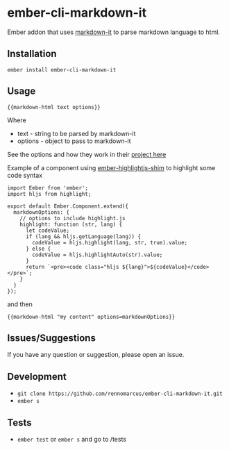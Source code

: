 # ember-cli-markdown-it

Ember addon that uses [markdown-it](https://github.com/markdown-it/markdown-it)
to parse markdown language to html.

## Installation

`ember install ember-cli-markdown-it`

## Usage

`{{markdown-html text options}}`

Where

* text - string to be parsed by markdown-it
* options - object to pass to markdown-it 

See the options and how they work in their [project here](https://github.com/markdown-it/markdown-it#init-with-presets-and-options)

Example of a component using [ember-highlightjs-shim](https://github.com/rennomarcus/ember-highlightjs-shim)
to highlight some code syntax

    import Ember from 'ember';
    import hljs from highlight;

    export default Ember.Component.extend({
      markdownOptions: {
        // options to include highlight.js
        highlight: function (str, lang) {
          let codeValue;
          if (lang && hljs.getLanguage(lang)) {
            codeValue = hljs.highlight(lang, str, true).value;
          } else {
            codeValue = hljs.highlightAuto(str).value;
          }
          return `<pre><code class="hljs ${lang}">${codeValue}</code></pre>`;
        }
      }
    });

and then

    {{markdown-html "my content" options=markdownOptions}}

## Issues/Suggestions
If you have any question or suggestion, please open an issue.

## Development
* `git clone https://github.com/rennomarcus/ember-cli-markdown-it.git`
* `ember s`

## Tests
* `ember test` or `ember s` and go to /tests
